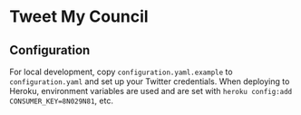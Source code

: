 Tweet My Council
================

Configuration
-------------

For local development, copy `configuration.yaml.example` to `configuration.yaml` and set up your Twitter credentials. When deploying to Heroku, environment variables are used and are set with `heroku config:add CONSUMER_KEY=8N029N81`, etc.
